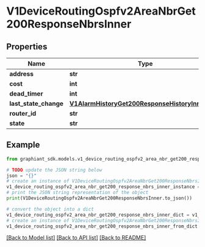 # V1DeviceRoutingOspfv2AreaNbrGet200ResponseNbrsInner


## Properties

Name | Type | Description | Notes
------------ | ------------- | ------------- | -------------
**address** | **str** |  | [optional] 
**cost** | **int** |  | [optional] 
**dead_timer** | **int** |  | [optional] 
**last_state_change** | [**V1AlarmHistoryGet200ResponseHistoryInnerTime**](V1AlarmHistoryGet200ResponseHistoryInnerTime.md) |  | [optional] 
**router_id** | **str** |  | [optional] 
**state** | **str** |  | [optional] 

## Example

```python
from graphiant_sdk.models.v1_device_routing_ospfv2_area_nbr_get200_response_nbrs_inner import V1DeviceRoutingOspfv2AreaNbrGet200ResponseNbrsInner

# TODO update the JSON string below
json = "{}"
# create an instance of V1DeviceRoutingOspfv2AreaNbrGet200ResponseNbrsInner from a JSON string
v1_device_routing_ospfv2_area_nbr_get200_response_nbrs_inner_instance = V1DeviceRoutingOspfv2AreaNbrGet200ResponseNbrsInner.from_json(json)
# print the JSON string representation of the object
print(V1DeviceRoutingOspfv2AreaNbrGet200ResponseNbrsInner.to_json())

# convert the object into a dict
v1_device_routing_ospfv2_area_nbr_get200_response_nbrs_inner_dict = v1_device_routing_ospfv2_area_nbr_get200_response_nbrs_inner_instance.to_dict()
# create an instance of V1DeviceRoutingOspfv2AreaNbrGet200ResponseNbrsInner from a dict
v1_device_routing_ospfv2_area_nbr_get200_response_nbrs_inner_from_dict = V1DeviceRoutingOspfv2AreaNbrGet200ResponseNbrsInner.from_dict(v1_device_routing_ospfv2_area_nbr_get200_response_nbrs_inner_dict)
```
[[Back to Model list]](../README.md#documentation-for-models) [[Back to API list]](../README.md#documentation-for-api-endpoints) [[Back to README]](../README.md)



